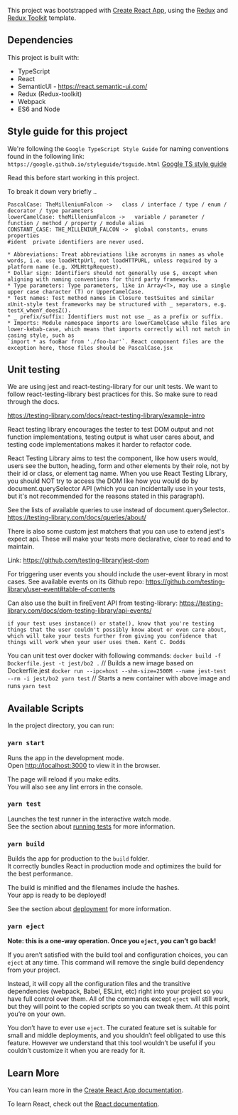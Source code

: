 This project was bootstrapped with [Create React App](https://github.com/facebook/create-react-app), using the [Redux](https://redux.js.org/) and [Redux Toolkit](https://redux-toolkit.js.org/) template.

## Dependencies

This project is built with:

* TypeScript
* React
* SemanticUI - <https://react.semantic-ui.com/>
* Redux (Redux-toolkit)
* Webpack
* ES6 and Node

## Style guide for this project
We're following the `Google TypeScript Style Guide` for naming conventions found in the following link:
`https://google.github.io/styleguide/tsguide.html`
[Google TS style guide](https://google.github.io/styleguide/tsguide.html)

Read this before start working in this project.

To break it down very briefly ..

````
PascalCase: TheMilleniumFalcon ->	class / interface / type / enum / decorator / type parameters
lowerCamelCase: theMilleniumFalcon ->	variable / parameter / function / method / property / module alias
CONSTANT_CASE: THE_MILLENIUM_FALCON ->	global constants, enums properties
#ident	private identifiers are never used.

* Abbreviations: Treat abbreviations like acronyms in names as whole words, i.e. use loadHttpUrl, not loadHTTPURL, unless required by a platform name (e.g. XMLHttpRequest).
* Dollar sign: Identifiers should not generally use $, except when aligning with naming conventions for third party frameworks.
* Type parameters: Type parameters, like in Array<T>, may use a single upper case character (T) or UpperCamelCase.
* Test names: Test method names in Closure testSuites and similar xUnit-style test frameworks may be structured with _ separators, e.g. testX_whenY_doesZ().
* _ prefix/suffix: Identifiers must not use _ as a prefix or suffix.
* Imports: Module namespace imports are lowerCamelCase while files are lower-kebab-case, which means that imports correctly will not match in casing style, such as
`import * as fooBar from './foo-bar'`. React component files are the exception here, those files should be PascalCase.jsx
````

## Unit testing

We are using jest and react-testing-library for our unit tests. We want to follow react-testing-library best practices for this. So make sure to read through the docs.

https://testing-library.com/docs/react-testing-library/example-intro

React testing library encourages the tester to test DOM output and not function implementations, testing output is what user cares about, and testing code
implementations makes it harder to refactor code.

React Testing Library aims to test the component, like how users would, users see the button, heading, form and other elements by their role, not by their id or class, or element tag name. When you use React Testing Library, you should NOT try to access the DOM like how you would do by document.querySelector API (which you can incidentally use in your tests, but it's not recommended for the reasons stated in this paragraph).

See the lists of available queries to use instead of document.querySelector..
https://testing-library.com/docs/queries/about/

There is also some custom jest matchers that you can use to extend jest's expect api. These will make your tests more declarative, clear to read and to maintain.

Link:
https://github.com/testing-library/jest-dom

For triggering user events you should include the user-event library in most cases. See available events on its Github repo:
https://github.com/testing-library/user-event#table-of-contents

Can also use the built in fireEvent API from testing-library:
https://testing-library.com/docs/dom-testing-library/api-events/

````
if your test uses instance() or state(), know that you're testing things that the user couldn't possibly know about or even care about, which will take your tests further from giving you confidence that things will work when your user uses them. Kent C. Dodds
````

You can unit test over docker with following commands:
`docker build -f Dockerfile.jest -t jest/bo2 .` // Builds a new image based on Dockerfile.jest
`docker run --ipc=host --shm-size=2500M --name jest-test --rm -i jest/bo2 yarn test` // Starts a new container with above image and runs `yarn test`

## Available Scripts

In the project directory, you can run:

### `yarn start`

Runs the app in the development mode.<br />
Open [http://localhost:3000](http://localhost:3000) to view it in the browser.

The page will reload if you make edits.<br />
You will also see any lint errors in the console.

### `yarn test`

Launches the test runner in the interactive watch mode.<br />
See the section about [running tests](https://facebook.github.io/create-react-app/docs/running-tests) for more information.

### `yarn build`

Builds the app for production to the `build` folder.<br />
It correctly bundles React in production mode and optimizes the build for the best performance.

The build is minified and the filenames include the hashes.<br />
Your app is ready to be deployed!

See the section about [deployment](https://facebook.github.io/create-react-app/docs/deployment) for more information.

### `yarn eject`

**Note: this is a one-way operation. Once you `eject`, you can’t go back!**

If you aren’t satisfied with the build tool and configuration choices, you can `eject` at any time. This command will remove the single build dependency from your project.

Instead, it will copy all the configuration files and the transitive dependencies (webpack, Babel, ESLint, etc) right into your project so you have full control over them. All of the commands except `eject` will still work, but they will point to the copied scripts so you can tweak them. At this point you’re on your own.

You don’t have to ever use `eject`. The curated feature set is suitable for small and middle deployments, and you shouldn’t feel obligated to use this feature. However we understand that this tool wouldn’t be useful if you couldn’t customize it when you are ready for it.

## Learn More

You can learn more in the [Create React App documentation](https://facebook.github.io/create-react-app/docs/getting-started).

To learn React, check out the [React documentation](https://reactjs.org/).
